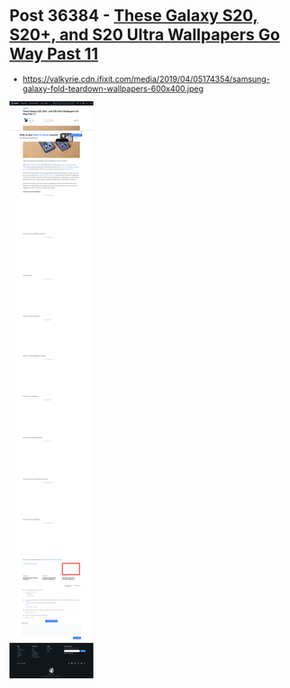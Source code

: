 # Post 36384 - [These Galaxy S20, S20+, and S20 Ultra Wallpapers Go Way Past 11](https://www.ifixit.com/News/36384/these-galaxy-s20-s20-wallpapers-go-way-past-11)

- https://valkyrie.cdn.ifixit.com/media/2019/04/05174354/samsung-galaxy-fold-teardown-wallpapers-600x400.jpeg

![screencap](screenshots/c50feef8-d9b4-402d-8828-592af9ed7d0d.png)
